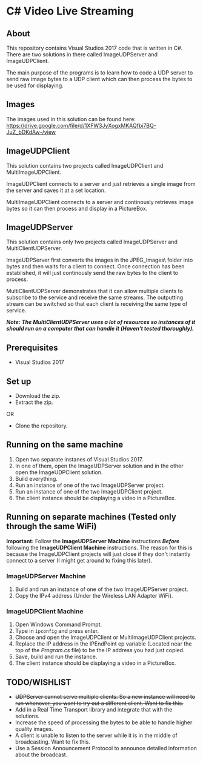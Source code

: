 # C# Video Live Streaming

## About
This repository contains Visual Studios 2017 code that is written in C#. There are two solutions in there called ImageUDPServer and ImageUDPClient. 

The main purpose of the programs is to learn how to code a UDP server to send raw image bytes to a UDP client which can then process the bytes to be used for displaying.

## Images
The images used in this solution can be found here: https://drive.google.com/file/d/1XFW3JyXogxMKAQfbi7BQ-JuZ_bDKdAw-/view



## ImageUDPClient
This solution contains two projects called ImageUDPClient and MultiImageUDPClient. 

ImageUDPClient connects to a server and just retrieves a single image from the server and saves it at a set location.

MultiImageUDPClient connects to a server and continously retrieves image bytes so it can then process and display in a PictureBox.



## ImageUDPServer
This solution contains only two projects called ImageUDPServer and MultiClientUDPServer.

ImageUDPServer first converts the images in the JPEG_Images\ folder into bytes and then waits for a client to connect. Once connection has been established, it will just continously send the raw bytes to the client to process.

MultiClientUDPServer demonstrates that it can allow multiple clients to subscribe to the service and receive the same streams. The outputting stream can be switched so that each client is receiving the same type of service.

***Note: The MultiClientUDPServer uses a lot of resources so instances of it should run on a computer that can handle it (Haven't tested thoroughly).***



## Prerequisites
* Visual Studios 2017



## Set up
* Download the zip.
* Extract the zip.

OR

* Clone the repository.



## Running on the same machine
1. Open two separate instanes of Visual Studios 2017.
2. In one of them, open the ImageUDPServer solution and in the other open the ImageUDPClient solution.
3. Build everything.
4. Run an instance of one of the two ImageUDPServer project.
5. Run an instance of one of the two ImageUDPClient project.
6. The client instance should be displaying a video in a PictureBox.



## Running on separate machines (Tested only through the same WiFi)
**Important:** Follow the **ImageUDPServer Machine** instructions ***Before*** following the **ImageUDPClient Machine** instructions. The reason for this is because the ImageUDPClient projects will just close if they don't instantly connect to a server (I might get around to fixing this later).

### ImageUDPServer Machine
1. Build and run an instance of one of the two ImageUDPServer project.
2. Copy the IPv4 address (Under the Wireless LAN Adapter WiFi).

### ImageUDPClient Machine
1. Open Windows Command Prompt.
2. Type in `ipconfig` and press enter.
3. Choose and open the ImageUDPClient or MultiImageUDPClient projects.
4. Replace the IP address in the IPEndPoint ep variable (Located near the top of the *Program.cs* file) to be the IP address you had just copied.
5. Save, build and run the instance.
6. The client instance should be displaying a video in a PictureBox.



## TODO/WISHLIST
* ~~UDPServer cannot serve multiple clients. So a new instance will need to run whenever, you want to try out a different client. Want to fix this.~~
* Add in a Real Time Transport library and integrate that with the solutions.
* Increase the speed of processing the bytes to be able to handle higher quality images.
* A client is unable to listen to the server while it is in the middle of broadcasting. Want to fix this.
* Use a Session Announcement Protocol to announce detailed information about the broadcast.
